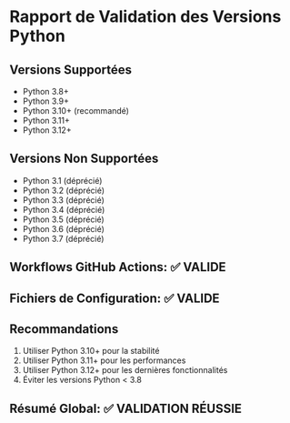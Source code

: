 # Rapport de Validation des Versions Python

## Versions Supportées
- Python 3.8+
- Python 3.9+
- Python 3.10+ (recommandé)
- Python 3.11+
- Python 3.12+

## Versions Non Supportées
- Python 3.1 (déprécié)
- Python 3.2 (déprécié)
- Python 3.3 (déprécié)
- Python 3.4 (déprécié)
- Python 3.5 (déprécié)
- Python 3.6 (déprécié)
- Python 3.7 (déprécié)

## Workflows GitHub Actions: ✅ VALIDE

## Fichiers de Configuration: ✅ VALIDE

## Recommandations
1. Utiliser Python 3.10+ pour la stabilité
2. Utiliser Python 3.11+ pour les performances
3. Utiliser Python 3.12+ pour les dernières fonctionnalités
4. Éviter les versions Python < 3.8

## Résumé Global: ✅ VALIDATION RÉUSSIE